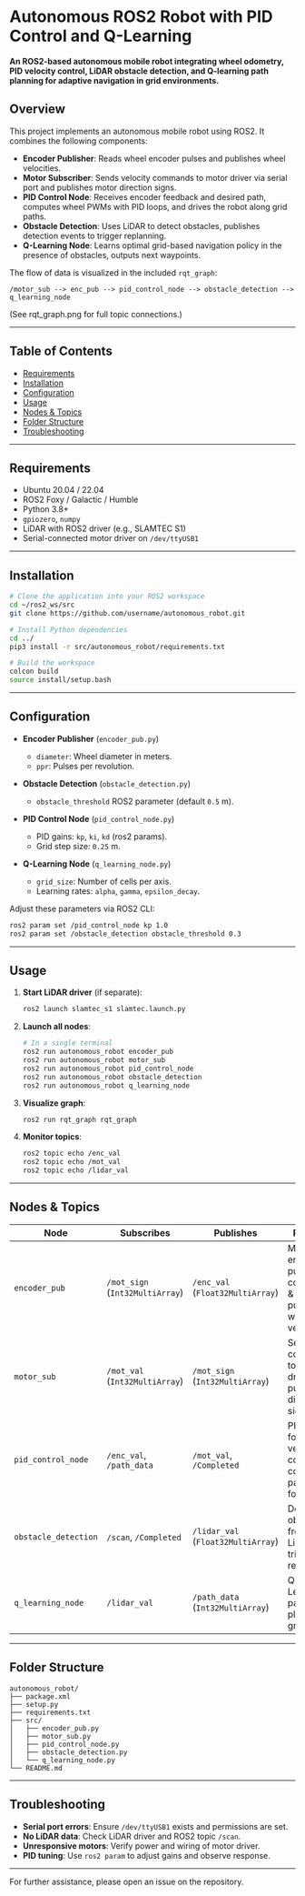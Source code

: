 # Autonomous ROS2 Robot with PID Control and Q-Learning

**An ROS2-based autonomous mobile robot integrating wheel odometry, PID velocity control, LiDAR obstacle detection, and Q-learning path planning for adaptive navigation in grid environments.**

## Overview

This project implements an autonomous mobile robot using ROS2. It combines the following components:

* **Encoder Publisher**: Reads wheel encoder pulses and publishes wheel velocities.
* **Motor Subscriber**: Sends velocity commands to motor driver via serial port and publishes motor direction signs.
* **PID Control Node**: Receives encoder feedback and desired path, computes wheel PWMs with PID loops, and drives the robot along grid paths.
* **Obstacle Detection**: Uses LiDAR to detect obstacles, publishes detection events to trigger replanning.
* **Q-Learning Node**: Learns optimal grid-based navigation policy in the presence of obstacles, outputs next waypoints.

The flow of data is visualized in the included `rqt_graph`:

```
/motor_sub --> enc_pub --> pid_control_node --> obstacle_detection --> q_learning_node
```

(See rqt\_graph.png for full topic connections.)

---

## Table of Contents

* [Requirements](#requirements)
* [Installation](#installation)
* [Configuration](#configuration)
* [Usage](#usage)
* [Nodes & Topics](#nodes--topics)
* [Folder Structure](#folder-structure)
* [Troubleshooting](#troubleshooting)

---

## Requirements

* Ubuntu 20.04 / 22.04
* ROS2 Foxy / Galactic / Humble
* Python 3.8+
* `gpiozero`, `numpy`
* LiDAR with ROS2 driver (e.g., SLAMTEC S1)
* Serial-connected motor driver on `/dev/ttyUSB1`

---

## Installation

```bash
# Clone the application into your ROS2 workspace
cd ~/ros2_ws/src
git clone https://github.com/username/autonomous_robot.git

# Install Python dependencies
cd ../
pip3 install -r src/autonomous_robot/requirements.txt

# Build the workspace
colcon build
source install/setup.bash
```

---

## Configuration

* **Encoder Publisher** (`encoder_pub.py`)

  * `diameter`: Wheel diameter in meters.
  * `ppr`: Pulses per revolution.
* **Obstacle Detection** (`obstacle_detection.py`)

  * `obstacle_threshold` ROS2 parameter (default `0.5` m).
* **PID Control Node** (`pid_control_node.py`)

  * PID gains: `kp`, `ki`, `kd` (ros2 params).
  * Grid step size: `0.25` m.
* **Q-Learning Node** (`q_learning_node.py`)

  * `grid_size`: Number of cells per axis.
  * Learning rates: `alpha`, `gamma`, `epsilon_decay`.

Adjust these parameters via ROS2 CLI:

```bash
ros2 param set /pid_control_node kp 1.0
ros2 param set /obstacle_detection obstacle_threshold 0.3
```

---

## Usage

1. **Start LiDAR driver** (if separate):

   ```bash
   ros2 launch slamtec_s1 slamtec.launch.py
   ```
2. **Launch all nodes**:

   ```bash
   # In a single terminal
   ros2 run autonomous_robot encoder_pub
   ros2 run autonomous_robot motor_sub
   ros2 run autonomous_robot pid_control_node
   ros2 run autonomous_robot obstacle_detection
   ros2 run autonomous_robot q_learning_node
   ```
3. **Visualize graph**:

   ```bash
   ros2 run rqt_graph rqt_graph
   ```
4. **Monitor topics**:

   ```bash
   ros2 topic echo /enc_val
   ros2 topic echo /mot_val
   ros2 topic echo /lidar_val
   ```

---

## Nodes & Topics

| Node                 | Subscribes                      | Publishes                          | Purpose                                                         |
| -------------------- | ------------------------------- | ---------------------------------- | --------------------------------------------------------------- |
| `encoder_pub`        | `/mot_sign` (`Int32MultiArray`) | `/enc_val` (`Float32MultiArray`)   | Measures encoder pulses, computes & publishes wheel velocities. |
| `motor_sub`          | `/mot_val` (`Int32MultiArray`)  | `/mot_sign` (`Int32MultiArray`)    | Sends commands to motor driver; publishes direction signs.      |
| `pid_control_node`   | `/enc_val`, `/path_data`        | `/mot_val`, `/Completed`           | PID loops for velocity control; computes path following.        |
| `obstacle_detection` | `/scan`, `/Completed`           | `/lidar_val` (`Float32MultiArray`) | Detects obstacles from LiDAR; triggers replanning.              |
| `q_learning_node`    | `/lidar_val`                    | `/path_data` (`Int32MultiArray`)   | Q-Learning path planner in grid world.                          |

---

## Folder Structure

```
autonomous_robot/
├── package.xml
├── setup.py
├── requirements.txt
├── src/
│   ├── encoder_pub.py
│   ├── motor_sub.py
│   ├── pid_control_node.py
│   ├── obstacle_detection.py
│   └── q_learning_node.py
└── README.md
```

---

## Troubleshooting

* **Serial port errors**: Ensure `/dev/ttyUSB1` exists and permissions are set.
* **No LiDAR data**: Check LiDAR driver and ROS2 topic `/scan`.
* **Unresponsive motors**: Verify power and wiring of motor driver.
* **PID tuning**: Use `ros2 param` to adjust gains and observe response.

---

For further assistance, please open an issue on the repository.
